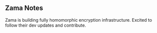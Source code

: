 ## Zama Notes

Zama is building fully homomorphic encryption infrastructure. Excited to follow their dev updates and contribute.
